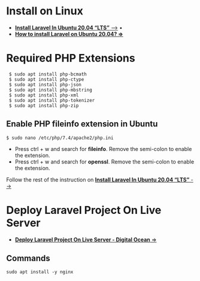 # Install on Linux

- [**Install Laravel In Ubuntu 20.04 “LTS”** -->](http://www.linuxandubuntu.com/home/install-laravel-in-ubuntu-20-04-lts) &bull;
- [**How to install Laravel on Ubuntu 20.04? =>**](https://www.osradar.com/install-laravel-ubuntu-2004/)

# Required PHP Extensions

```
 $ sudo apt install php-bcmath
 $ sudo apt install php-ctype
 $ sudo apt install php-json
 $ sudo apt install php-mbstring
 $ sudo apt install php-xml
 $ sudo apt install php-tokenizer
 $ sudo apt install php-zip
```

## Enable PHP fileinfo extension in Ubuntu

```
$ sudo nano /etc/php/7.4/apache2/php.ini
```
-   Press ctrl + w and search for **fileinfo**. Remove the semi-colon to enable the extension.
-   Press ctrl + w and search for **openssl**. Remove the semi-colon to enable the extension.

Follow the rest of the instruction on [**Install Laravel In Ubuntu 20.04 “LTS”** -->](http://www.linuxandubuntu.com/home/install-laravel-in-ubuntu-20-04-lts)
# Deploy Laravel Project On Live Server
- [**Deploy Laravel Project On Live Server - Digital Ocean** =>](https://youtu.be/ww_oVrL9ohA)

## Commands

```
sudo apt install -y nginx
```
